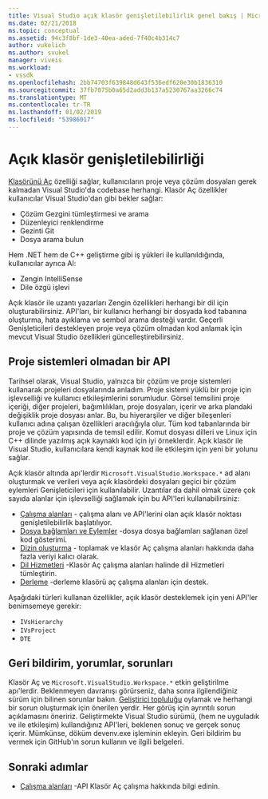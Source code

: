 ```yaml
---
title: Visual Studio açık klasör genişletilebilirlik genel bakış | Microsoft Docs
ms.date: 02/21/2018
ms.topic: conceptual
ms.assetid: 94c3f8bf-1de3-40ea-aded-7f40c4b314c7
author: vukelich
ms.author: svukel
manager: viveis
ms.workload:
- vssdk
ms.openlocfilehash: 2bb74703f639848d643f536edf620e30b1836310
ms.sourcegitcommit: 37fb7075b0a65d2add3b137a5230767aa3266c74
ms.translationtype: MT
ms.contentlocale: tr-TR
ms.lasthandoff: 01/02/2019
ms.locfileid: "53986017"
---
```

# <a name="open-folder-extensibility"></a>Açık klasör genişletilebilirliği

[Klasörünü Aç](../ide/develop-code-in-visual-studio-without-projects-or-solutions.md) özelliği sağlar, kullanıcıların proje veya çözüm dosyaları gerek kalmadan Visual Studio'da codebase herhangi. Klasör Aç özellikler kullanıcılar Visual Studio'dan gibi bekler sağlar:

* Çözüm Gezgini tümleştirmesi ve arama
* Düzenleyici renklendirme
* Gezinti Git
* Dosya arama bulun

Hem .NET hem de C++ geliştirme gibi iş yükleri ile kullanıldığında, kullanıcılar ayrıca Al:

* Zengin IntelliSense
* Dile özgü işlevi

Açık klasör ile uzantı yazarları Zengin özellikleri herhangi bir dil için oluşturabilirsiniz. API'ları, bir kullanıcı herhangi bir dosyada kod tabanına oluşturma, hata ayıklama ve sembol arama desteği vardır. Geçerli Genişleticileri destekleyen proje veya çözüm olmadan kod anlamak için mevcut Visual Studio özellikleri güncelleştirebilirsiniz.

## <a name="an-api-without-project-systems"></a>Proje sistemleri olmadan bir API

Tarihsel olarak, Visual Studio, yalnızca bir çözüm ve proje sistemleri kullanarak projeleri dosyalarında anladım. Proje sistemi yüklü bir proje için işlevselliği ve kullanıcı etkileşimlerini sorumludur. Görsel temsilini proje içeriği, diğer projeleri, bağımlılıkları, proje dosyaları, içerir ve arka plandaki değişiklik proje dosyası anlar. Bu, bu hiyerarşiler ve diğer bileşenleri kullanıcı adına çalışan özellikleri aracılığıyla olur. Tüm kod tabanlarında bir proje ve çözüm yapısında de temsil edilir. Komut dosyası dilleri ve Linux için C++ dilinde yazılmış açık kaynaklı kod için iyi örneklerdir. Açık klasör ile Visual Studio, kullanıcılara kendi kaynak kod ile etkileşim için yeni bir yolunu sağlar.

Açık klasör altında apı'lerdir `Microsoft.VisualStudio.Workspace.*` ad alanı oluşturmak ve verileri veya açık klasördeki dosyaları geçici bir çözüm eylemleri Genişleticileri için kullanılabilir. Uzantılar da dahil olmak üzere çok sayıda alanlar için işlevselliği sağlamak için bu API'leri kullanabilirsiniz:

- [Çalışma alanları](workspaces.md) - çalışma alanı ve API'lerini olan açık klasör noktası genişletilebilirlik başlatılıyor.
- [Dosya bağlamları ve Eylemler](workspace-file-contexts.md) -dosya dosya bağlamları sağlanan özel kod gösterimi.
- [Dizin oluşturma](workspace-indexing.md) - toplamak ve klasör Aç çalışma alanları hakkında daha fazla veriyi kalıcı olarak.
- [Dil Hizmetleri](workspace-language-services.md) -Klasör Aç çalışma alanları halinde dil Hizmetleri tümleştirin.
- [Derleme](workspace-build.md) -derleme klasörü aç çalışma alanları için destek.

Aşağıdaki türleri kullanan özellikler, açık klasör desteklemek için yeni API'ler benimsemeye gerekir:

- `IVsHierarchy`
- `IVsProject`
- `DTE`

## <a name="feedback-comments-issues"></a>Geri bildirim, yorumlar, sorunları

Klasör Aç ve `Microsoft.VisualStudio.Workspace.*` etkin geliştirilme apı'lerdir. Beklenmeyen davranışı görürseniz, daha sonra ilgilendiğiniz sürüm için bilinen sorunlar bakın. [Geliştirici topluluğu](https://developercommunity.visualstudio.com) oylamak ve herhangi bir sorun oluşturmak için önerilen yerdir. Her görüş için ayrıntılı sorun açıklamasını öneririz. Geliştirmekte Visual Studio sürümü, (hem ne uyguladık ve ile etkileşim) kullandığınız API'leri, beklenen sonuç ve gerçek sonuç içerir. Mümkünse, döküm devenv.exe işleminin ekleyin. Geri bildirim bu vermek için GitHub'ın sorun kullanın ve ilgili belgeleri.

## <a name="next-steps"></a>Sonraki adımlar

* [Çalışma alanları](workspaces.md) -API Klasör Aç çalışma hakkında bilgi edinin.